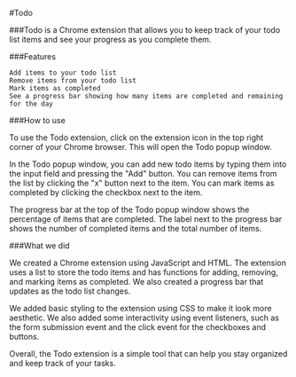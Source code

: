 #Todo

###Todo is a Chrome extension that allows you to keep track of your todo list items and see your progress as you complete them.

###Features

    Add items to your todo list
    Remove items from your todo list
    Mark items as completed
    See a progress bar showing how many items are completed and remaining for the day

###How to use

To use the Todo extension, click on the extension icon in the top right corner of your Chrome browser. This will open the Todo popup window.

In the Todo popup window, you can add new todo items by typing them into the input field and pressing the "Add" button. You can remove items from the list by clicking the "x" button next to the item. You can mark items as completed by clicking the checkbox next to the item.

The progress bar at the top of the Todo popup window shows the percentage of items that are completed. The label next to the progress bar shows the number of completed items and the total number of items.

###What we did

We created a Chrome extension using JavaScript and HTML. The extension uses a list to store the todo items and has functions for adding, removing, and marking items as completed. We also created a progress bar that updates as the todo list changes.

We added basic styling to the extension using CSS to make it look more aesthetic. We also added some interactivity using event listeners, such as the form submission event and the click event for the checkboxes and buttons.

Overall, the Todo extension is a simple tool that can help you stay organized and keep track of your tasks.
